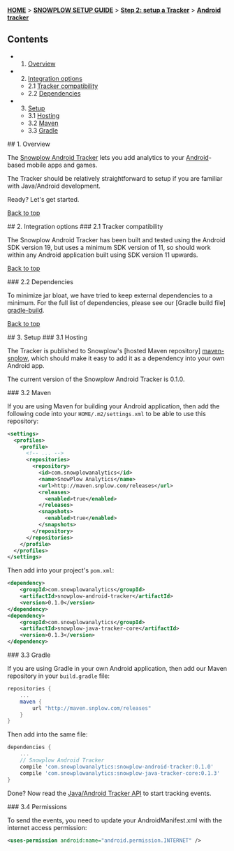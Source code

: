 <a name="top" />

[**HOME**](Home) > [**SNOWPLOW SETUP GUIDE**](Setting-up-Snowplow) > [**Step 2: setup a Tracker**](Setting-up-a-Tracker) > [**Android tracker**](Java-tracker-setup)

## Contents

- 1. [Overview](#overview)  
- 2. [Integration options](#integration-options)
  - 2.1 [Tracker compatibility](#compatibility)  
  - 2.2 [Dependencies](#dependencies)
- 3. [Setup](#setup)
  - 3.1 [Hosting](#hosting)
  - 3.2 [Maven](#maven)
  - 3.3 [Gradle](#gradle)

<a name="overview" />
## 1. Overview

The [Snowplow Android Tracker](https://github.com/snowplow/snowplow-android-tracker) lets you add analytics to your [Android][android]-based mobile apps and games.

The Tracker should be relatively straightforward to setup if you are familiar with Java/Android development.

Ready? Let's get started.

[Back to top](#top)

<a name="integration-options" />
## 2. Integration options

<a name="compatibility" />
### 2.1 Tracker compatibility

The Snowplow Android Tracker has been built and tested using the Android SDK version 19, but uses a minimum SDK version of 11, so should work within any Android application built using SDK version 11 upwards.

[Back to top](#top)

<a name="dependencies" />
### 2.2 Dependencies

To minimize jar bloat, we have tried to keep external dependencies to a minimum. For the full list of dependencies, please see our [Gradle build file] [gradle-build].

[Back to top](#top)

<a name="setup" />
## 3. Setup

<a name="hosting" />
### 3.1 Hosting

The Tracker is published to Snowplow's [hosted Maven repository] [maven-snplow], which should make it easy to add it as a dependency into your own Android app.

The current version of the Snowplow Android Tracker is 0.1.0.

<a name="maven" />
### 3.2 Maven

If you are using Maven for building your Android application, then add the following code into your `HOME/.m2/settings.xml` to be able to use this repository:

```xml
<settings>
  <profiles>
    <profile>
      <!-- ... -->
      <repositories>
        <repository>
          <id>com.snowplowanalytics</id>
          <name>SnowPlow Analytics</name>
          <url>http://maven.snplow.com/releases</url>
          <releases>
            <enabled>true</enabled>
          </releases>
          <snapshots>
            <enabled>true</enabled>
          </snapshots>
        </repository>
      </repositories>
    </profile>
  </profiles>
</settings>
```

Then add into your project's `pom.xml`:

```xml
<dependency>
    <groupId>com.snowplowanalytics</groupId>
    <artifactId>snowplow-android-tracker</artifactId>
    <version>0.1.0</version>
</dependency>
<dependency>
    <groupId>com.snowplowanalytics</groupId>
    <artifactId>snowplow-java-tracker-core</artifactId>
    <version>0.1.3</version>
</dependency>
```

<a name="gradle" />
### 3.3 Gradle

If you are using Gradle in your own Android application, then add our Maven repository in your `build.gradle` file:

```groovy
repositories {
    ...
    maven {
        url "http://maven.snplow.com/releases"
    }
}
```

Then add into the same file:

```groovy
dependencies {
    ...
    // Snowplow Android Tracker
    compile 'com.snowplowanalytics:snowplow-android-tracker:0.1.0'
    compile 'com.snowplowanalytics:snowplow-java-tracker-core:0.1.3'
}
```

Done? Now read the [Java/Android Tracker API](Android-and-Java-Tracker) to start tracking events.

<a name="maven" />
### 3.4 Permissions

To send the events, you need to update your AndroidManifest.xml with the internet access permission:

```xml
<uses-permission android:name="android.permission.INTERNET" /> 
```

[android]: http://www.android.com/

[gradle-build]: https://github.com/snowplow/snowplow-android-tracker/blob/master/android-tracker/build.gradle
[maven-snplow]: http://maven.snplow.com 
